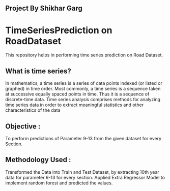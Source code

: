 ## Project By Shikhar Garg

# TimeSeriesPrediction on RoadDataset
This repository helps in performing time series prediction on Road Dataset.

## What is time series?

In mathematics, a time series is a series of data points indexed (or listed or graphed) in time order. Most commonly, a time series is a sequence taken at successive equally spaced points in time. Thus it is a sequence of discrete-time data. Time series analysis comprises methods for analyzing time series data in order to extract meaningful statistics and other characteristics of the data

## Objective : 

To perform predictions of Parameter 9-13 from the given dataset for every Section.

## Methodology Used : 

Transformed the Data into Train and Test Dataset, by extracting 10th year data for parameter 9-13 for every section.
Applied Extra Regressor Model to implement random forest and predicted the values.

